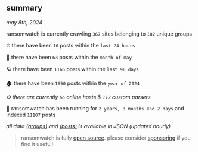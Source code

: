 
## summary
_may 8th, 2024_

ransomwatch is currently crawling `367` sites belonging to `182` unique groups

⏲ there have been `10` posts within the `last 24 hours`

🦈 there have been `63` posts within the `month of may`

🪐 there have been `1166` posts within the `last 90 days`

🏚 there have been `1650` posts within the `year of 2024`

_⚙️ there are currently `66` online hosts & `112` custom parsers._

🦕 ransomwatch has been running for `2 years, 8 months and 2 days` and indexed `11107` posts

_all data  [(groups)](http://ransomwhat.telemetry.ltd/groups) and [(posts)](http://ransomwhat.telemetry.ltd/posts) is available in JSON (updated hourly)_

> ransomwatch is fully [open source](https://github.com/joshhighet/ransomwatch#ransomwatch--). please consider [sponsoring](https://github.com/sponsors/joshhighet) if you find it useful!
